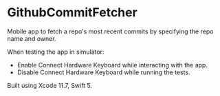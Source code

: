 # GithubCommitFetcher
Mobile app to fetch a repo's most recent commits by specifying the repo name and owner.

When testing the app in simulator:
* Enable Connect Hardware Keyboard while interacting with the app.
* Disable Connect Hardware Keyboard while running the tests.

Built using Xcode 11.7, Swift 5.
